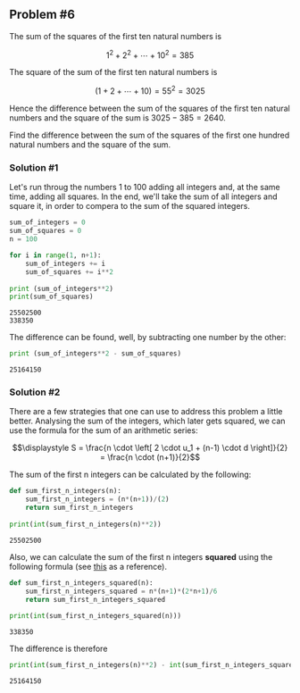## Problem #6

The sum of the squares of the first ten natural numbers is

$$1^2 + 2^2 + \cdots + 10^2 = 385$$

The square of the sum of the first ten natural numbers is

$$\left( 1 + 2 + \cdots + 10 \right) = 55^2 = 3025$$

Hence the difference between the sum of the squares of the first ten natural numbers and the square of the sum is $3025 - 385 = 2640$.

Find the difference between the sum of the squares of the first one hundred natural numbers and the square of the sum.

### Solution #1

Let's run throug the numbers 1 to 100 adding all integers and, at the same time, adding all squares. In the end, we'll take the sum of all integers and square it, in order to compera to the sum of the squared integers.


```python
sum_of_integers = 0
sum_of_squares = 0
n = 100

for i in range(1, n+1):
    sum_of_integers += i
    sum_of_squares += i**2
    
print (sum_of_integers**2)
print(sum_of_squares)
```

    25502500
    338350


The difference can be found, well, by subtracting one number by the other:


```python
print (sum_of_integers**2 - sum_of_squares)
```

    25164150


### Solution #2

There are a few strategies that one can use to address this problem a little better. Analysing the sum of the integers, which later gets squared, we can use the formula for the sum of an arithmetic series:

$$\displaystyle S = \frac{n \cdot \left[ 2 \cdot u_1 + (n-1)  \cdot d \right]}{2} = \frac{n \cdot (n+1)}{2}$$

The sum of the first n integers can be calculated by the following:


```python
def sum_first_n_integers(n):
    sum_first_n_integers = (n*(n+1))/(2)
    return sum_first_n_integers
    
print(int(sum_first_n_integers(n)**2))
```

    25502500


Also, we can calculate the sum of the first n integers **squared** using the following formula (see [this](https://brilliant.org/wiki/sum-of-n-n2-or-n3/#) as a reference).


```python
def sum_first_n_integers_squared(n):
    sum_first_n_integers_squared = n*(n+1)*(2*n+1)/6
    return sum_first_n_integers_squared
    
print(int(sum_first_n_integers_squared(n)))
```

    338350


The difference is therefore


```python
print(int(sum_first_n_integers(n)**2) - int(sum_first_n_integers_squared(n)))
```

    25164150



```python

```
